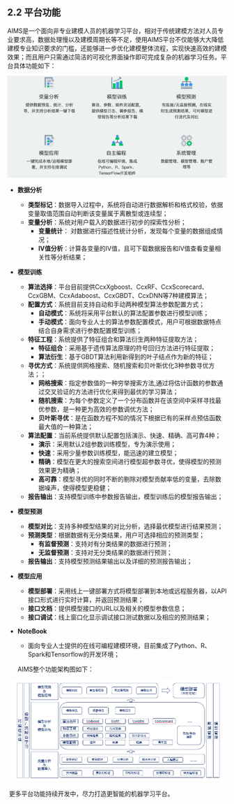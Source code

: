 ## 2.2 平台功能

AIMS是一个面向非专业建模人员的机器学习平台，相对于传统建模方法对人员专业要求高，数据处理慢以及建模周期长等不足，使用AIMS平台不仅能够大大降低建模专业知识要求的门槛，还能够进一步优化建模整体流程，实现快速高效的建模效果；而且用户只需通过简洁的可视化界面操作即可完成复杂的机器学习任务。平台具体功能如下：

![平台功能-1](../images/%E5%B9%B3%E5%8F%B0%E5%8A%9F%E8%83%BD-1.png)

- **数据分析**

  - **类型标记**：数据导入过程中，系统将自动进行数据解析和格式校验，依据变量取值范围自动判断该变量属于离散型或连续型；
  - **变量分析**：系统对用户载入的数据进行初步的探索性分析；
    - **变量统计**： 对数据进行描述性统计分析，发现每个变量的数据组成情况；
    - **IV值分析**：计算各变量的IV值，且可下载数据报告和IV值查看变量相关性等分析结果；

- **模型训练**

  - **算法选择**：平台目前提供CcxXgboost、CcxRF、CcxScorecard、CcxGBM、CcxAdaboost、CcxGBDT、CcxDNN等7种建模算法；
  - **配置方式**：系统目前支持自动和手动两种模型算法参数配置方式；
    - **自动模式**：系统将采用平台默认的算法配置参数进行模型训练；
    - **手动模式**：面向专业人士的算法参数配置模式，用户可根据数据特点结合自身需求进行参数配置模型训练；
  - **特征工程**：系统提供了特征组合和算法衍生两种特征提取方法；
    - **特征组合**：采用基于遗传算法原理的符号回归方法进行特征提取；
    - **算法衍生**：基于GBDT算法利用新得到的叶子结点作为新的特征；
  - **寻优方式**：系统提供网格搜索、随机搜索和贝叶斯优化3种参数寻优方法；；
    - **网格搜索**：指定参数值的一种穷举搜索方法,通过将估计函数的参数通过交叉验证的方法进行优化来得到最优的学习算法；
    - **随机搜索**：为每个参数定义了一个分布函数并在该空间中采样寻找最优参数，是一种更为高效的参数调优方法；
    - **贝叶斯寻优**：是在函数方程不知的情况下根据已有的采样点预估函数最大值的一种算法；
  - **算法配置**：当前系统提供默认配置包括演示、快速、精确、高可靠4种；
    - **演示**：采用默认2组参数训练模型，专为演示使用；
    - **快速**：采用少量参数训练模型，能迅速的建立模型；
    - **精确**：模型在更大的搜索空间进行模型超参数寻优，使得模型的预测效果更为精确；
    - **高可靠**：模型寻优的同时不断的剔除对模型贡献率低的变量，去除数据噪声，使得模型更稳健；
  - **报告输出**：支持模型训练中参数报告输出，模型训练后的模型报告输出；

- **模型预测**

  - **模型对比**：支持多种模型结果的对比分析，选择最优模型进行结果预测；
  - **预测类型**：根据数据有无分类结果，用户可选择相应的预测类型；
    - **有监督预测**：支持对有分类结果的数据进行预测；
    - **无监督预测**：支持对无分类结果的数据进行预测；
  - **报告输出**：支持模型预测结果输出以及详细的预测报告输出；

- **模型应用**

  - **模型部署**：采用线上一键部署方式将模型部署到本地或远程服务器，以API接口形式进行实时计算，并返回预测结果；
  - **接口文档**：提供模型接口的URL以及相关的模型参数信息；
  - **接口调试**：线上窗口化显示调试接口测试数据以及相应的预测结果；

- **NoteBook**

  - 面向专业人士提供的在线可编程建模环境，目前集成了Python、R、Spark和Tensorflow的开发环境；

  AIMS整个功能架构图如下：

![AIMS功能架构](../images/%E4%B8%87%E8%B1%A1%E6%99%BA%E6%A8%A1-%E5%8A%9F%E8%83%BD%E6%9E%B6%E6%9E%84.png)

​	更多平台功能持续开发中，尽力打造更智能的机器学习平台。